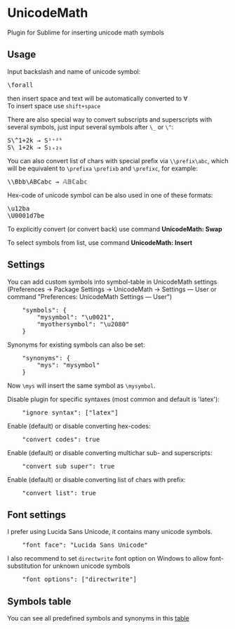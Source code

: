 UnicodeMath
===========

Plugin for Sublime for inserting unicode math symbols

Usage
-----

Input backslash and name of unicode symbol:
<pre>
\forall
</pre>
then insert space and text will be automatically converted to ∀<br>
To insert space use `shift+space`

There are also special way to convert subscripts and superscripts with several symbols, just input several symbols after `\_` or `\^`:
<pre>
S\^1+2k → S¹⁺²ᵏ
S\_1+2k → S₁₊₂ₖ
</pre>

You can also convert list of chars with special prefix via `\\prefix\abc`, which will be equivalent to `\prefixa` `\prefixb` and `\prefixc`, for example:
<pre>
\\Bbb\ABCabc → 𝔸𝔹ℂ𝕒𝕓𝕔
</pre>

Hex-code of unicode symbol can be also used in one of these formats:
<pre>
\u12ba
\U0001d7be
</pre>

To explicitly convert (or convert back) use command **UnicodeMath: Swap**

To select symbols from list, use command **UnicodeMath: Insert**

Settings
--------

You can add custom symbols into symbol-table in UnicodeMath settings (Preferences → Package Settings → UnicodeMath → Settings — User or command "Preferences: UnicodeMath Settings — User")

<pre>
	"symbols": {
		"mysymbol": "\u0021",
		"myothersymbol": "\u2080"
	}
</pre>

Synonyms for existing symbols can also be set:

<pre>
	"synonyms": {
		"mys": "mysymbol"
	}
</pre>

Now `\mys` will insert the same symbol as `\mysymbol`.

Disable plugin for specific syntaxes (most common and default is 'latex'):

<pre>
	"ignore_syntax": ["latex"]
</pre>

Enable (default) or disable converting hex-codes:

<pre>
	"convert_codes": true
</pre>

Enable (default) or disable converting multichar sub- and superscripts:

<pre>
	"convert_sub_super": true
</pre>

Enable (default) or disable converting list of chars with prefix:

<pre>
	"convert_list": true
</pre>

Font settings
---

I prefer using Lucida Sans Unicode, it contains many unicode symbols.

<pre>
	"font_face": "Lucida Sans Unicode"
</pre>

I also recommend to set `directwrite` font option on Windows to allow font-substitution for unknown unicode symbols

<pre>
	"font_options": ["directwrite"]
</pre>

Symbols table
---

You can see all predefined symbols and synonyms in this [table](table.md)

